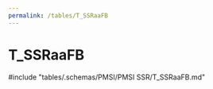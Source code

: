 ```yaml
---
permalink: /tables/T_SSRaaFB
---
```

# T\_SSRaaFB
<!-- SPDX-License-Identifier: MPL-2.0 -->

<!-- ATTENTION : Ne pas supprimer ou modifier la ligne ci-dessous -->
#include "tables/.schemas/PMSI/PMSI SSR/T_SSRaaFB.md"
<!-- ATTENTION : Ne pas supprimer ou modifier la ligne ci-dessus -->
